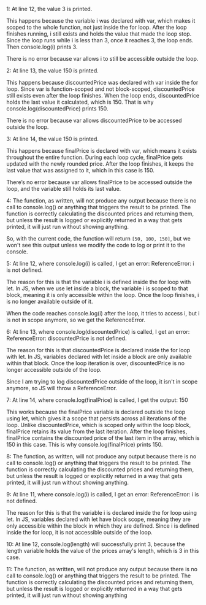 1:
At line 12, the value 3 is printed.

This happens because the variable i was declared with var, which makes it scoped to the whole function, not just inside the for loop. After the loop finishes running, i still exists and holds the value that made the loop stop. Since the loop runs while i is less than 3, once it reaches 3, the loop ends. Then console.log(i) prints 3.

There is no error because var allows i to still be accessible outside the loop.

2:
At line 13, the value 150 is printed.

This happens because discountedPrice was declared with var inside the for loop. Since var is function-scoped and not block-scoped, discountedPrice still exists even after the loop finishes. When the loop ends, discountedPrice holds the last value it calculated, which is 150. That is why console.log(discountedPrice) prints 150.

There is no error because var allows discountedPrice to be accessed outside the loop.

3:
At line 14, the value 150 is printed.

This happens because finalPrice is declared with var, which means it exists throughout the entire function. During each loop cycle, finalPrice gets updated with the newly rounded price. After the loop finishes, it keeps the last value that was assigned to it, which in this case is 150.

There’s no error because var allows finalPrice to be accessed outside the loop, and the variable still holds its last value.

4:
The function, as written, will not produce any output because there is no call to console.log() or anything that triggers the result to be printed. The function is correctly calculating the discounted prices and returning them, but unless the result is logged or explicitly returned in a way that gets printed, it will just run without showing anything.

So, with the current code, the function will return `[50, 100, 150]`, but we won't see this output unless we modify the code to log or print it to the console.

5:
At line 12, where console.log(i) is called, I get an error: ReferenceError: i is not defined.

The reason for this is that the variable i is defined inside the for loop with let. In JS, when we use let inside a block, the variable i is scoped to that block, meaning it is only accessible within the loop. Once the loop finishes, i is no longer available outside of it.

When the code reaches console.log(i) after the loop, it tries to access i, but i is not in scope anymore, so we get the ReferenceError.

6:
At line 13, where console.log(discountedPrice) is called, I get an error: ReferenceError: discountedPrice is not defined.

The reason for this is that discountedPrice is declared inside the for loop with let. In JS, variables declared with let inside a block are only available within that block. Once the loop iteration is over, discountedPrice is no longer accessible outside of the loop.

Since I am trying to log discountedPrice outside of the loop, it isn't in scope anymore, so JS will throw a ReferenceError.

7:
At line 14, where console.log(finalPrice) is called, I get the output: 150

This works because the finalPrice variable is declared outside the loop using let, which gives it a scope that persists across all iterations of the loop. Unlike discountedPrice, which is scoped only within the loop block, finalPrice retains its value from the last iteration. After the loop finishes, finalPrice contains the discounted price of the last item in the array, which is 150 in this case. This is why console.log(finalPrice) prints 150.

8:
The function, as written, will not produce any output because there is no call to console.log() or anything that triggers the result to be printed. The function is correctly calculating the discounted prices and returning them, but unless the result is logged or explicitly returned in a way that gets printed, it will just run without showing anything.

9:
At line 11, where console.log(i) is called, I get an error: ReferenceError: i is not defined.

The reason for this is that the variable i is declared inside the for loop using let. In JS, variables declared with let have block scope, meaning they are only accessible within the block in which they are defined. Since i is defined inside the for loop, it is not accessible outside of the loop.

10:
At line 12, console.log(length) will successfully print 3, because the length variable holds the value of the prices array's length, which is 3 in this case.

11:
The function, as written, will not produce any output because there is no call to console.log() or anything that triggers the result to be printed. The function is correctly calculating the discounted prices and returning them, but unless the result is logged or explicitly returned in a way that gets printed, it will just run without showing anything
